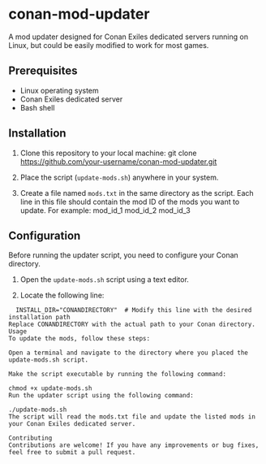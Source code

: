 # conan-mod-updater

A mod updater designed for Conan Exiles dedicated servers running on Linux, but could be easily modified to work for most games.

## Prerequisites
- Linux operating system
- Conan Exiles dedicated server
- Bash shell

## Installation

1. Clone this repository to your local machine:
git clone https://github.com/your-username/conan-mod-updater.git

2. Place the script (`update-mods.sh`) anywhere in your system.

3. Create a file named `mods.txt` in the same directory as the script. Each line in this file should contain the mod ID of the mods you want to update. For example:
mod_id_1
mod_id_2
mod_id_3


## Configuration

Before running the updater script, you need to configure your Conan directory.

1. Open the `update-mods.sh` script using a text editor.

2. Locate the following line:
```MODS_LOCATION="CONANDIRECTORY/ConanSandbox/Mods"
  INSTALL_DIR="CONANDIRECTORY"  # Modify this line with the desired installation path
Replace CONANDIRECTORY with the actual path to your Conan directory.
Usage
To update the mods, follow these steps:

Open a terminal and navigate to the directory where you placed the update-mods.sh script.

Make the script executable by running the following command:

chmod +x update-mods.sh
Run the updater script using the following command:

./update-mods.sh
The script will read the mods.txt file and update the listed mods in your Conan Exiles dedicated server.

Contributing
Contributions are welcome! If you have any improvements or bug fixes, feel free to submit a pull request.

